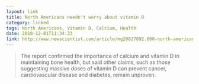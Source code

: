 ```yaml
---
layout: link
title: North Americans needn't worry about vitamin D
category: linked
tags: North Americans, Vitamin D, Calcium, Health
date: 2010-12-01T11:34:33
link: http://www.newscientist.com/article/mg20827892.600-north-americans-neednt-worry-about-vitamin-d.html?DCMP=OTC-rss&nsref=online-news
---
```


> The report confirmed the importance of calcium and vitamin D in maintaining bone health, but said other claims, such as those suggesting massive doses of vitamin D can prevent cancer, cardiovascular disease and diabetes, remain unproven.